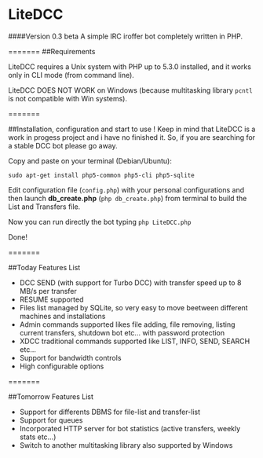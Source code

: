 LiteDCC
=======
####Version 0.3 beta
A simple IRC iroffer bot completely written in PHP.


=======
##Requirements

LiteDCC requires a Unix system with PHP up to 5.3.0 installed, and it works only in CLI mode (from command line).

LiteDCC DOES NOT WORK on Windows (because multitasking library ``` pcntl ``` is not compatible with Win systems).

=======

##Installation, configuration and start to use
! Keep in mind that LiteDCC is a work in progess project and i have no finished it. So, if you are searching for a stable DCC bot please go away.

Copy and paste on your terminal (Debian/Ubuntu):
```
sudo apt-get install php5-common php5-cli php5-sqlite
```

Edit configuration file (```config.php```) with your personal configurations and then launch **db_create.php** (```php db_create.php```) from terminal to build the List and Transfers file.

Now you can run directly the bot typing ```php LiteDCC.php```

Done!

=======

##Today Features List

* DCC SEND (with support for Turbo DCC) with transfer speed up to 8 MB/s per transfer
* RESUME supported
* Files list managed by SQLite, so very easy to move beetween different machines and installations
* Admin commands supported likes file adding, file removing, listing current transfers, shutdown bot etc... with password protection
* XDCC traditional commands supported like LIST, INFO, SEND, SEARCH etc...
* Support for bandwidth controls
* High configurable options

=======

##Tomorrow Features List

* Support for differents DBMS for file-list and transfer-list
* Support for queues
* Incorporated HTTP server for bot statistics (active transfers, weekly stats etc...)
* Switch to another multitasking library also supported by Windows
